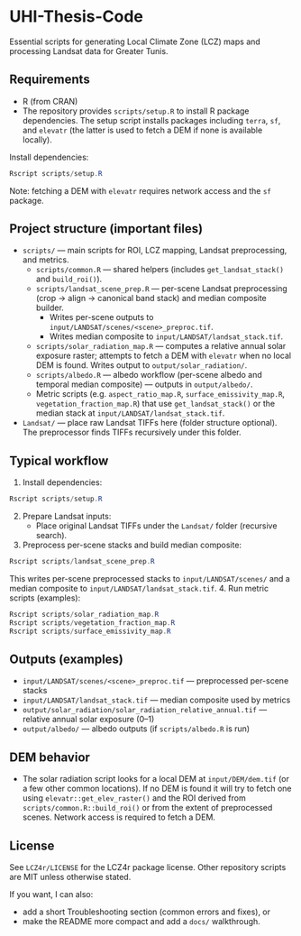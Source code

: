 # UHI-Thesis-Code

Essential scripts for generating Local Climate Zone (LCZ) maps and processing Landsat data for Greater Tunis.

## Requirements
- R (from CRAN)
- The repository provides `scripts/setup.R` to install R package dependencies. The setup script installs packages including `terra`, `sf`, and `elevatr` (the latter is used to fetch a DEM if none is available locally).

Install dependencies:
```powershell
Rscript scripts/setup.R
```

Note: fetching a DEM with `elevatr` requires network access and the `sf` package.

## Project structure (important files)
- `scripts/` — main scripts for ROI, LCZ mapping, Landsat preprocessing, and metrics.
  - `scripts/common.R` — shared helpers (includes `get_landsat_stack()` and `build_roi()`).
  - `scripts/landsat_scene_prep.R` — per-scene Landsat preprocessing (crop → align → canonical band stack) and median composite builder.
    - Writes per-scene outputs to `input/LANDSAT/scenes/<scene>_preproc.tif`.
    - Writes median composite to `input/LANDSAT/landsat_stack.tif`.
  - `scripts/solar_radiation_map.R` — computes a relative annual solar exposure raster; attempts to fetch a DEM with `elevatr` when no local DEM is found. Writes output to `output/solar_radiation/`.
  - `scripts/albedo.R` — albedo workflow (per-scene albedo and temporal median composite) — outputs in `output/albedo/`.
  - Metric scripts (e.g. `aspect_ratio_map.R`, `surface_emissivity_map.R`, `vegetation_fraction_map.R`) that use `get_landsat_stack()` or the median stack at `input/LANDSAT/landsat_stack.tif`.
- `Landsat/` — place raw Landsat TIFFs here (folder structure optional). The preprocessor finds TIFFs recursively under this folder.

## Typical workflow
1. Install dependencies:
```powershell
Rscript scripts/setup.R
```
2. Prepare Landsat inputs:
   - Place original Landsat TIFFs under the `Landsat/` folder (recursive search).
3. Preprocess per-scene stacks and build median composite:
```powershell
Rscript scripts/landsat_scene_prep.R
```
This writes per-scene preprocessed stacks to `input/LANDSAT/scenes/` and a median composite to `input/LANDSAT/landsat_stack.tif`.
4. Run metric scripts (examples):
```powershell
Rscript scripts/solar_radiation_map.R
Rscript scripts/vegetation_fraction_map.R
Rscript scripts/surface_emissivity_map.R
```

## Outputs (examples)
- `input/LANDSAT/scenes/<scene>_preproc.tif` — preprocessed per-scene stacks
- `input/LANDSAT/landsat_stack.tif` — median composite used by metrics
- `output/solar_radiation/solar_radiation_relative_annual.tif` — relative annual solar exposure (0–1)
- `output/albedo/` — albedo outputs (if `scripts/albedo.R` is run)

## DEM behavior
- The solar radiation script looks for a local DEM at `input/DEM/dem.tif` (or a few other common locations). If no DEM is found it will try to fetch one using `elevatr::get_elev_raster()` and the ROI derived from `scripts/common.R::build_roi()` or from the extent of preprocessed scenes. Network access is required to fetch a DEM.

## License
See `LCZ4r/LICENSE` for the LCZ4r package license. Other repository scripts are MIT unless otherwise stated.

If you want, I can also:
- add a short Troubleshooting section (common errors and fixes), or
- make the README more compact and add a `docs/` walkthrough.
